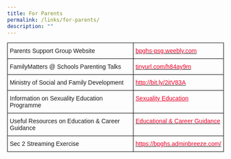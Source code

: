 ```yaml
---
title: For Parents
permalink: /links/for-parents/
description: ""
---
```

<style type="text/css">
.tg  {border-collapse:collapse;border-spacing:0;}
.tg td{border-color:black;border-style:solid;border-width:1px;font-family:Arial, sans-serif;font-size:14px;
  overflow:hidden;padding:10px 5px;word-break:normal;}
.tg th{border-color:black;border-style:solid;border-width:1px;font-family:Arial, sans-serif;font-size:14px;
  font-weight:normal;overflow:hidden;padding:10px 5px;word-break:normal;}
.tg .tg-cly1{text-align:left;vertical-align:middle}
.tg .tg-n47a{color:#EB0028;text-align:left;text-decoration:underline;vertical-align:top}
.tg .tg-lp1c{color:#EB0028;text-align:left;vertical-align:top}
</style>
<table class="tg">
<thead>
  <tr>
    <th class="tg-cly1">Parents Support Group Website</th>
    <th class="tg-lp1c"><a href="http://bpghs-psg.weebly.com/"><span style="text-decoration:none;color:#EB0028">bpghs-psg.weebly.com</span></a></th>
  </tr>
</thead>
<tbody>
  <tr>
    <td class="tg-cly1">FamilyMatters @ Schools Parenting Talks</td>
    <td class="tg-lp1c"><a href="http://tinyurl.com/h84ay9m"><span style="text-decoration:none;color:#EB0028">tinyurl.com/h84ay9m</span></a></td>
  </tr>
  <tr>
    <td class="tg-cly1">Ministry of Social and Family Development</td>
    <td class="tg-lp1c"><a href="http://bit.ly/2itV83A"><span style="text-decoration:none;color:#EB0028">http://bit.ly/2itV83A</span></a></td>
  </tr>
  <tr>
    <td class="tg-cly1">Information on Sexuality Education Programme<br></td>
    <td class="tg-n47a"><a href="https://www-bpghs-moe-edu-sg-admin.cwp.sg/holistic-education/character-n-citizenship-education/sexuality-education"><span style="text-decoration:underline;color:#EB0028">Sexuality Education</span></a></td>
  </tr>
  <tr>
    <td class="tg-cly1">Useful Resources on Education &amp; Career Guidance<br></td>
    <td class="tg-lp1c"><a href="https://www-bpghs-moe-edu-sg-admin.cwp.sg/holistic-education/character-n-citizenship-education/educational-n-career-guidance"><span style="text-decoration:none;color:#EB0028">Educational &amp; Career Guidance</span></a><br></td>
  </tr>
  <tr>
    <td class="tg-cly1">Sec 2 Streaming Exercise<br></td>
    <td class="tg-n47a"><a href="https://bpghs.adminbreeze.com/"><span style="text-decoration:none;color:#EB0028">https://bpghs.adminbreeze.com/</span></a><br></td>
  </tr>
</tbody>
</table>